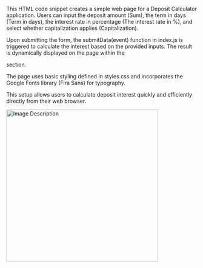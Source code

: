This HTML code snippet creates a simple web page for a Deposit Calculator application. Users can input the deposit amount (Sum), the term in days (Term in days), the interest rate in percentage (The interest rate in %), and select whether capitalization applies (Capitalization).

Upon submitting the form, the submitData(event) function in index.js is triggered to calculate the interest based on the provided inputs. The result is dynamically displayed on the page within the <div class="result"></div> section.

The page uses basic styling defined in styles.css and incorporates the Google Fonts library (Fira Sans) for typography.

This setup allows users to calculate deposit interest quickly and efficiently directly from their web browser.
<!-- Markdown with HTML -->
<img src="https://github.com/OlgaVikVol/test_task_neo/assets/116906254/a12cc4f0-18fc-4295-bd17-658165594820)" alt="Image Description" width="400" height="400" />

